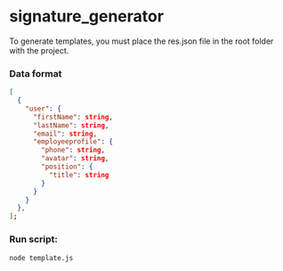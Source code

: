 # signature_generator

To generate templates, you must place the res.json file in the root folder with the project.

### Data format

```json
[
  {
    "user": {
      "firstName": string,
      "lastName": string,
      "email": string,
      "employeeprofile": {
        "phone": string,
        "avatar": string,
        "position": {
          "title": string
        }
      }
    }
  },
];
```

### Run script:

`node template.js`
